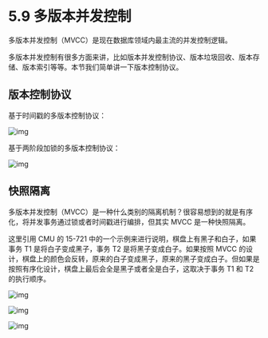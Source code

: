 # 5.9 多版本并发控制

多版本并发控制（MVCC）是现在数据库领域内最主流的并发控制逻辑。

多版本并发控制有很多方面来讲，比如版本并发控制协议、版本垃圾回收、版本存储、版本索引等等。本节我们简单讲一下版本控制协议。

## 版本控制协议

基于时间戳的多版本控制协议：

![img](https://obbusiness-private.oss-cn-shanghai.aliyuncs.com/doc/img/kernel-quickstart/V1.0.0/zh-CN/5.transaction-engine/10.mvcc-01.png)

基于两阶段加锁的多版本控制协议：

![img](https://obbusiness-private.oss-cn-shanghai.aliyuncs.com/doc/img/kernel-quickstart/V1.0.0/zh-CN/5.transaction-engine/10.mvcc-02.png)

## 快照隔离

多版本并发控制（MVCC）是一种什么类别的隔离机制？很容易想到的就是有序化，将并发事务通过锁或者时间戳进行编排，但其实 MVCC 是一种快照隔离。

这里引用 CMU 的 15-721 中的一个示例来进行说明，棋盘上有黑子和白子，如果事务 T1 是将白子变成黑子，事务 T2 是将黑子变成白子。如果按照 MVCC 的设计，棋盘上的颜色会反转，原来的白子变成黑子，原来的黑子变成白子。但如果是按照有序化设计，棋盘上最后会全是黑子或者全是白子，这取决于事务 T1 和 T2 的执行顺序。

![img](https://obbusiness-private.oss-cn-shanghai.aliyuncs.com/doc/img/kernel-quickstart/V1.0.0/zh-CN/5.transaction-engine/10.mvcc-03.png)

![img](https://obbusiness-private.oss-cn-shanghai.aliyuncs.com/doc/img/kernel-quickstart/V1.0.0/zh-CN/5.transaction-engine/10.mvcc-04.png)

![img](https://obbusiness-private.oss-cn-shanghai.aliyuncs.com/doc/img/kernel-quickstart/V1.0.0/zh-CN/5.transaction-engine/10.mvcc-05.png)
